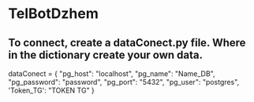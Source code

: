 # TelBotDzhem

## To connect, create a **dataConect.py** file. Where in the dictionary create your own data.

dataConect = {
  "pg_host": "localhost",
  "pg_name": "Name_DB",
  "pg_password": "password",
  "pg_port": "5432",
  "pg_user": "postgres",
  'Token_TG': "TOKEN TG"
}
